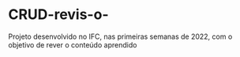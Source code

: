 # CRUD-revis-o-
Projeto desenvolvido no IFC, nas primeiras semanas de 2022, com o objetivo de rever o conteúdo aprendido 
